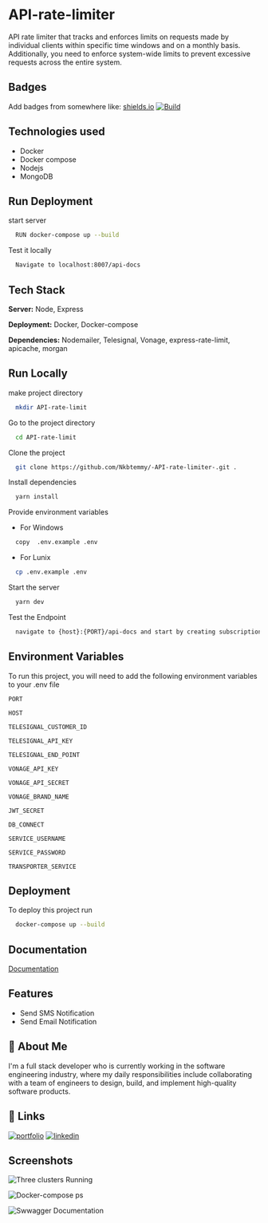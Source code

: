 
# API-rate-limiter

API rate limiter that tracks and enforces limits on requests made by individual clients within specific time windows and on a monthly basis. Additionally, you need to enforce system-wide limits to prevent excessive requests across the entire system.


## Badges

Add badges from somewhere like: [shields.io](https://shields.io/)
[![Build](https://github.com/Nkbtemmy/-API-rate-limiter-/actions/workflows/build.ci.yaml/badge.svg)](https://github.com/Nkbtemmy/-API-rate-limiter-/actions/workflows/build.ci.yaml)

## Technologies used

- Docker
- Docker compose
- Nodejs
- MongoDB

## Run Deployment 

start server

```bash
  RUN docker-compose up --build
```
Test it locally
```bash
  Navigate to localhost:8007/api-docs
```


## Tech Stack

**Server:** Node, Express

**Deployment:** Docker, Docker-compose

**Dependencies:** Nodemailer, Telesignal, Vonage, express-rate-limit, apicache, morgan 


## Run Locally
make project directory

```bash
  mkdir API-rate-limit
```
Go to the project directory

```bash
  cd API-rate-limit
```

Clone the project

```bash
  git clone https://github.com/Nkbtemmy/-API-rate-limiter-.git .
```



Install dependencies

```bash
  yarn install
```

Provide environment variables

- For Windows
```bash
  copy  .env.example .env
```

- For Lunix
```bash
  cp .env.example .env
```

Start the server

```bash
  yarn dev
```
Test the Endpoint

```bash
  navigate to {host}:{PORT}/api-docs and start by creating subscription and copy its ID
```

## Environment Variables

To run this project, you will need to add the following environment variables to your .env file

`PORT`

`HOST`

`TELESIGNAL_CUSTOMER_ID`

`TELESIGNAL_API_KEY`

`TELESIGNAL_END_POINT`

`VONAGE_API_KEY`

`VONAGE_API_SECRET`

`VONAGE_BRAND_NAME`

`JWT_SECRET`

`DB_CONNECT`

`SERVICE_USERNAME`

`SERVICE_PASSWORD`

`TRANSPORTER_SERVICE`


## Deployment

To deploy this project run

```bash
  docker-compose up --build
```


## Documentation

[Documentation](https://api-rate-limiter-0pqt.onrender.com/api-docs)


## Features

- Send SMS Notification
- Send Email Notification



## 🚀 About Me
I'm a full stack developer who is currently working in the software engineering industry, where my daily responsibilities include collaborating with a team of engineers to design, build, and implement high-quality software products.


## 🔗 Links
[![portfolio](https://img.shields.io/badge/my_portfolio-000?style=for-the-badge&logo=ko-fi&logoColor=white)](https://imanzi.netlify.app/)
[![linkedin](https://img.shields.io/badge/linkedin-0A66C2?style=for-the-badge&logo=linkedin&logoColor=white)](https://www.linkedin.com/in/emmanuel-nkubito-36b242155/)


## Screenshots

![Three clusters Running](https://res.cloudinary.com/http-voicetoworld-netlify-app/image/upload/v1684403681/Screenshot_2023-05-18_113330_ksqyeo.png)

![Docker-compose ps](https://res.cloudinary.com/http-voicetoworld-netlify-app/image/upload/v1684403681/Screenshot_2023-05-18_113330_ksqyeo.png)

![Swwagger Documentation](https://res.cloudinary.com/http-voicetoworld-netlify-app/image/upload/v1684507154/Screenshot_2023-05-19_163728_rxrfaa.png)




